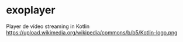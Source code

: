 # exoplayer
Player de vídeo streaming  in Kotlin
https://upload.wikimedia.org/wikipedia/commons/b/b5/Kotlin-logo.png
